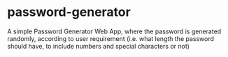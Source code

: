 # password-generator
A simple Password Generator Web App, where the password is generated randomly, according to user requirement (i.e. what length the password should have, to include numbers and special characters or not) 
